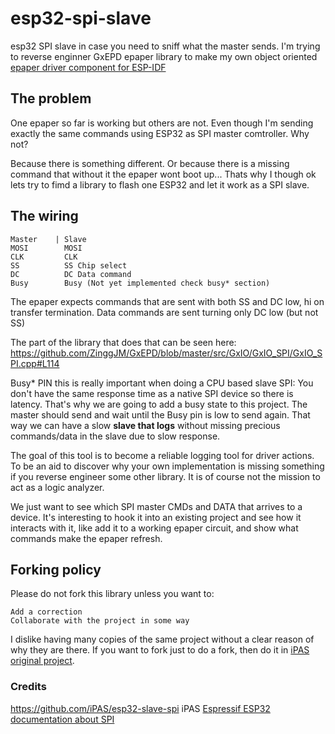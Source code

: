 # esp32-spi-slave

esp32 SPI slave in case you need to sniff what the master sends.
I'm trying to reverse enginner GxEPD epaper library to make my own object oriented [epaper driver component for ESP-IDF](https://github.com/martinberlin/cale-idf/wiki)

## The problem 

One epaper so far is working but others are not. Even though I'm sending exactly the same commands using ESP32 as SPI master comtroller.
Why not?

Because there is something different. Or because there is a missing command that without it the epaper wont boot up...
Thats why I though ok lets try to fimd a library to flash one ESP32 and let it work as a SPI slave. 

## The wiring

    Master    | Slave
    MOSI        MOSI
    CLK         CLK
    SS          SS Chip select
    DC          DC Data command
    Busy        Busy (Not yet implemented check busy* section)
    
The epaper expects commands that are sent with both SS and DC low, hi on transfer termination. Data commands are sent turning only DC low (but not SS)

The part of the library that does that can be seen here:
https://github.com/ZinggJM/GxEPD/blob/master/src/GxIO/GxIO_SPI/GxIO_SPI.cpp#L114

Busy* PIN this is really important when doing a CPU based slave SPI: You don't have the same response time as a native SPI device so there is latency. That's why we are going to add a busy state to this project. The master should send and wait until the Busy pin is low to send again. That way we can have a slow **slave that logs** without missing precious commands/data in the slave due to slow response. 

The goal of this tool is to become a reliable logging tool for driver actions. To be an aid to discover why your own implementation is missing something if you reverse engineer some other library. It is of course not the mission to act as a logic analyzer.

We just want to see which SPI master CMDs and DATA that arrives to a device. It's interesting to hook it into an existing project and see how it interacts with it, like add it to a working epaper circuit, and show what commands make the epaper refresh.

## Forking policy

Please do not fork this library unless you want to:

    Add a correction
    Collaborate with the project in some way

I dislike having many copies of the same project without a clear reason of why they are there. If you want to fork just to do a fork, then do it in [iPAS original project](https://github.com/iPAS/esp32-slave-spi). 

### Credits

https://github.com/iPAS/esp32-slave-spi iPAS
[Espressif ESP32 documentation about SPI](https://docs.espressif.com/projects/esp-idf/en/latest/esp32/api-reference/peripherals/spi_slave.html)
